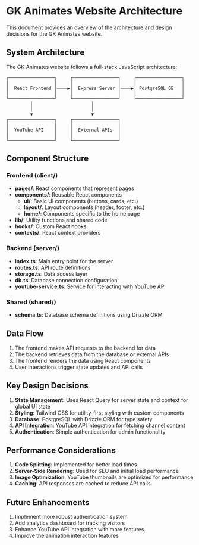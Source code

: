 # GK Animates Website Architecture

This document provides an overview of the architecture and design decisions for the GK Animates website.

## System Architecture

The GK Animates website follows a full-stack JavaScript architecture:

```
┌─────────────────┐     ┌─────────────────┐     ┌─────────────────┐
│                 │     │                 │     │                 │
│  React Frontend │────▶│  Express Server │────▶│ PostgreSQL DB   │
│                 │     │                 │     │                 │
└─────────────────┘     └─────────────────┘     └─────────────────┘
         │                      │                        
         │                      │                        
         ▼                      ▼                        
┌─────────────────┐     ┌─────────────────┐     
│                 │     │                 │     
│  YouTube API    │     │  External APIs  │     
│                 │     │                 │     
└─────────────────┘     └─────────────────┘     
```

## Component Structure

### Frontend (client/)

- **pages/**: React components that represent pages
- **components/**: Reusable React components
  - **ui/**: Basic UI components (buttons, cards, etc.)
  - **layout/**: Layout components (header, footer, etc.)
  - **home/**: Components specific to the home page
- **lib/**: Utility functions and shared code
- **hooks/**: Custom React hooks
- **contexts/**: React context providers

### Backend (server/)

- **index.ts**: Main entry point for the server
- **routes.ts**: API route definitions
- **storage.ts**: Data access layer
- **db.ts**: Database connection configuration
- **youtube-service.ts**: Service for interacting with YouTube API

### Shared (shared/)

- **schema.ts**: Database schema definitions using Drizzle ORM

## Data Flow

1. The frontend makes API requests to the backend for data
2. The backend retrieves data from the database or external APIs
3. The frontend renders the data using React components
4. User interactions trigger state updates and API calls

## Key Design Decisions

1. **State Management**: Uses React Query for server state and context for global UI state
2. **Styling**: Tailwind CSS for utility-first styling with custom components
3. **Database**: PostgreSQL with Drizzle ORM for type safety
4. **API Integration**: YouTube API integration for fetching channel content
5. **Authentication**: Simple authentication for admin functionality

## Performance Considerations

1. **Code Splitting**: Implemented for better load times
2. **Server-Side Rendering**: Used for SEO and initial load performance
3. **Image Optimization**: YouTube thumbnails are optimized for performance
4. **Caching**: API responses are cached to reduce API calls

## Future Enhancements

1. Implement more robust authentication system
2. Add analytics dashboard for tracking visitors
3. Enhance YouTube API integration with more features
4. Improve the animation interaction features
